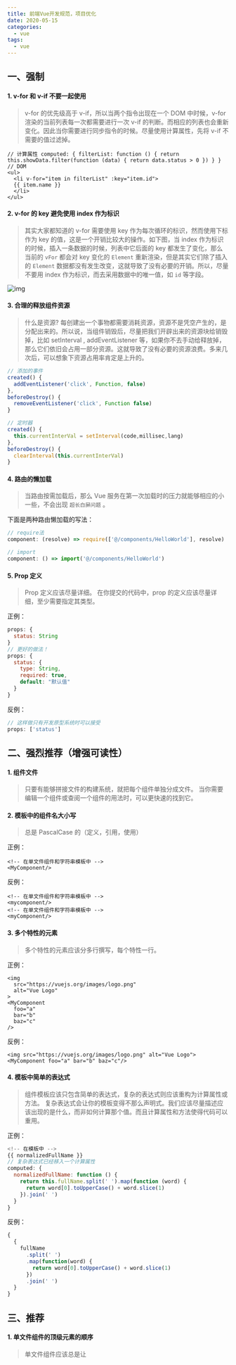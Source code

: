 ```yaml
---
title: 前端Vue开发规范，项目优化
date: 2020-05-15
categories:
  - vue
tags:
  - vue
---
```


## 一、强制

#### 1. v-for 和 v-if 不要一起使用

> v-for 的优先级高于 v-if，所以当两个指令出现在一个 DOM 中时候，v-for 渲染的当前列表每一次都需要进行一次 v-if 的判断。而相应的列表也会重新变化。因此当你需要进行同步指令的时候。尽量使用计算属性，先将 v-if 不需要的值过滤掉。

```vue
// 计算属性 computed: { filterList: function () { return
this.showData.filter(function (data) { return data.status > 0 }) } } // DOM
<ul>
  <li v-for="item in filterList" :key="item.id">
  {{ item.name }}
  </li>
</ul>
```

#### 2. v-for 的 key 避免使用 index 作为标识

> 其实大家都知道的 v-for 需要使用 key 作为每次循环的标识，然而使用下标作为 key 的值，这是一个开销比较大的操作。如下图，当 index 作为标识的时候，插入一条数据的时候，列表中它后面的 key 都发生了变化，那么当前的 `vFor` 都会对 key 变化的 `Element` 重新渲染，但是其实它们除了插入的 `Element` 数据都没有发生改变，这就导致了没有必要的开销。所以，尽量不要用 index 作为标识，而去采用数据中的唯一值，如 `id` 等字段。

![img](https://user-gold-cdn.xitu.io/2020/7/15/17352fed4fc2aced?imageView2/0/w/1280/h/960/format/webp/ignore-error/1)

#### 3. 合理的释放组件资源

> 什么是资源? 每创建出一个事物都需要消耗资源，资源不是凭空产生的，是分配出来的。所以说，当组件销毁后，尽量把我们开辟出来的资源块给销毁掉，比如 setInterval , addEventListener 等，如果你不去手动给释放掉，那么它们依旧会占用一部分资源。这就导致了没有必要的资源浪费。多来几次后，可以想象下资源占用率肯定是上升的。

```js
// 添加的事件
created() {
  addEventListener('click', Function, false)
},
beforeDestroy() {
  removeEventListener('click', Function false)
}
```

```js
// 定时器
created() {
  this.currentInterVal = setInterval(code,millisec,lang)
},
beforeDestroy() {
  clearInterval(this.currentInterVal)
}
```

#### 4. 路由的懒加载

> 当路由按需加载后，那么 Vue 服务在第一次加载时的压力就能够相应的小一些，不会出现 `超长白屏问题` 。

下面是两种路由懒加载的写法：

```js
// require法
component: (resolve) => require(['@/components/HelloWorld'], resolve)

// import
component: () => import('@/components/HelloWorld')
```

#### 5. Prop 定义

> Prop 定义应该尽量详细。
> 在你提交的代码中，prop 的定义应该尽量详细，至少需要指定其类型。

正例：

```javascript
props: {
  status: String
}
// 更好的做法！
props: {
  status: {
    type: String,
    required: true,
    default: "默认值"
  }
}
```

反例：

```javascript
// 这样做只有开发原型系统时可以接受
props: ['status']
```

####

## 二、强烈推荐（增强可读性）

#### 1. 组件文件

> 只要有能够拼接文件的构建系统，就把每个组件单独分成文件。
> 当你需要编辑一个组件或查阅一个组件的用法时，可以更快速的找到它。

#### 2. 模板中的组件名大小写

> 总是 PascalCase 的（定义，引用，使用）

正例：

```
<!-- 在单文件组件和字符串模板中 -->
<MyComponent/>
```

反例：

```
<!-- 在单文件组件和字符串模板中 -->
<mycomponent/>
<!-- 在单文件组件和字符串模板中 -->
<myComponent/>
```

#### 3. 多个特性的元素

> 多个特性的元素应该分多行撰写，每个特性一行。

正例：

```vue
<img
  src="https://vuejs.org/images/logo.png"
  alt="Vue Logo"
>
<MyComponent
  foo="a"
  bar="b"
  baz="c"
/>
```

反例：

```vue
<img src="https://vuejs.org/images/logo.png" alt="Vue Logo">
<MyComponent foo="a" bar="b" baz="c"/>
```

#### 4. 模板中简单的表达式

> 组件模板应该只包含简单的表达式，复杂的表达式则应该重构为计算属性或方法。
> 复杂表达式会让你的模板变得不那么声明式。我们应该尽量描述应该出现的是什么，而非如何计算那个值。而且计算属性和方法使得代码可以重用。

正例：

```js
<!-- 在模板中 -->
{{ normalizedFullName }}
// 复杂表达式已经移入一个计算属性
computed: {
  normalizedFullName: function () {
    return this.fullName.split(' ').map(function (word) {
      return word[0].toUpperCase() + word.slice(1)
    }).join(' ')
  }
}
```

反例：

```js
{
  {
    fullName
      .split(' ')
      .map(function(word) {
        return word[0].toUpperCase() + word.slice(1)
      })
      .join(' ')
  }
}
```

## 三、推荐

#### 1. 单文件组件的顶级元素的顺序

> 单文件组件应该总是让<script>、<template> 和 <style> 标签的顺序保持一致。且 <style> 要放在最后，因为另外两个标签至少要有一个。

正例：

```vue
<!-- ComponentA.vue -->
<template>...</template>
<script>
/* ... */
</script>
<style>
/* ... */
</style>
```

#### 2. scoped 中的元素选择器

> 元素选择器应该避免在 scoped 中出现。
> 在 scoped 样式中，类选择器比元素选择器更好，因为大量使用元素选择器是很慢的。

正例：

```vue
<template>
  <button class="btn btn-close">X</button>
</template>

<style scoped>
.btn-close {
  background-color: red;
}
</style>
```

反例：

```vue
<template>
  <button>X</button>
</template>

<style scoped>
button {
  background-color: red;
}
</style>
```

## 附录

#### 1. 推荐使用 vs code 进行前端编码，规定 Tab 大小为 2 个空格

1. vs code 配置

```json
{
  "editor.tabSize": 2,
  "workbench.startupEditor": "newUntitledFile",
  "workbench.iconTheme": "vscode-icons",

  "vetur.format.defaultFormatter.html": "js-beautify-html",
  "eslint.autoFixOnSave": true,
  "eslint.validate": [
    "javascript",
    {
      "language": "html",
      "autoFix": true
    },
    {
      "language": "vue",
      "autoFix": true
    },
    "javascriptreact",
    "html",
    "vue"
  ],
  "eslint.options": { "plugins": ["html"] },
  "prettier.singleQuote": true,
  "prettier.semi": false,
  "javascript.format.insertSpaceBeforeFunctionParenthesis": false,
  "vetur.format.js.InsertSpaceBeforeFunctionParenthesis": false,
  "vetur.format.defaultFormatter.js": "prettier"
  // "prettier.eslintIntegration": true
}
```

1. vs code 插件

- Auto Close Tag
- Path Intellisense
- Prettier
- Vetur
- vscode-icons

